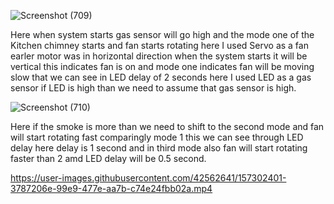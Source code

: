 
![Screenshot (709)](https://user-images.githubusercontent.com/42562641/157299371-0642b9eb-3ad2-401a-b909-302d53b6fea0.png)
 
 Here when system starts gas sensor will go high and the mode one of the Kitchen chimney starts and fan starts rotating here I used Servo as a fan earler motor was in horizontal direction when the system starts it will be vertical this indicates fan is on  and mode one indicates fan will be moving slow that we can see in LED delay of 2 seconds here I used LED as a gas sensor if LED is high than we need to assume that gas sensor is high.




![Screenshot (710)](https://user-images.githubusercontent.com/42562641/157299463-00f8d658-063d-4914-998a-a21bf3bb0504.png)

Here if the smoke is more than we need to shift to the second mode and fan will start rotating fast comparingly mode 1 this we can see through LED delay here delay is 1 second and in third mode also fan will start rotating faster than 2 amd LED delay will be 0.5 second.




https://user-images.githubusercontent.com/42562641/157302401-3787206e-99e9-477e-aa7b-c74e24fbb02a.mp4


